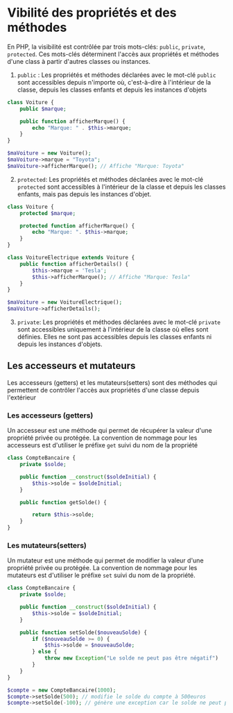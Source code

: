 # Vibilité des propriétés et des méthodes

En PHP, la visibilité est contrôlée par trois mots-clés: `public`, `private`, `protected`. Ces mots-clés déterminent l'accès aux propriétés et méthodes d'une class à partir d'autres classes ou instances.

1. `public` : Les propriétés et méthodes déclarées avec le mot-clé `public` sont accessibles depuis n'importe où, c'est-à-dire à l'intérieur de la classe, depuis les classes enfants et depuis les instances d'objets

```php
class Voiture {
    public $marque;

    public function afficherMarque() {
        echo "Marque: " . $this->marque;
    }
}

$maVoiture = new Voiture();
$maVoiture->marque = "Toyota";
$maVoiture->afficherMarque(); // Affiche "Marque: Toyota"
```

2. `protected`: Les propriétés et méthodes déclarées avec le mot-clé `protected` sont accessibles à l'intérieur de la classe et depuis les classes enfants, mais pas depuis les instances d'objet.

```php
class Voiture {
    protected $marque;

    protected function afficherMarque() {
        echo "Marque: ". $this->marque;
    }
}

class VoitureElectrique extends Voiture {
    public function afficherDetails() {
        $this->marque = 'Tesla';
        $this->afficherMarque(); // Affiche "Marque: Tesla"
    }
}

$maVoiture = new VoitureElectrique();
$maVoiture->afficherDetails();
```

3. `private`: Les propriétés et méthodes déclarées avec le mot-clé `private` sont accessibles uniquement à l'intérieur de la classe où elles sont définies. Elles ne sont pas accessibles depuis les classes enfants ni depuis les instances d'objets.

## Les accesseurs et mutateurs

Les accesseurs (getters) et les mutateurs(setters) sont des méthodes qui permettent de contrôler l'accès aux propriétés d'une classe depuis l'extérieur

### Les accesseurs (getters)
Un accesseur est une méthode qui permet de récupérer la valeur d'une propriété privée ou protégée. La convention de nommage pour les accesseurs est d'utiliser le préfixe `get` suivi du nom de la propriété

```php
class CompteBancaire {
    private $solde;

    public function __construct($soldeInitial) {
        $this->solde = $soldeInitial;
    }

    public function getSolde() {

        return $this->solde;
    }
}
```

### Les mutateurs(setters)
Un mutateur est une méthode qui permet de modifier la valeur d'une propriété privée ou protégée.
La convention de nommage pour les mutateurs est d'utiliser le préfixe `set` suivi du nom de la propriété.

```php
class CompteBancaire {
    private $solde;

    public function __construct($soldeInitial) {
        $this->solde = $soldeInitial;
    }

    public function setSolde($nouveauSolde) {
        if ($nouveauSolde >= 0) {
            $this->solde = $nouveauSolde;
        } else {
            throw new Exception("Le solde ne peut pas être négatif")
        }
    }
}

$compte = new CompteBancaire(1000);
$compte->setSolde(500); // modifie le solde du compte à 500euros
$compte->setSolde(-100); // génère une exception car le solde ne peut pas être négatif
```